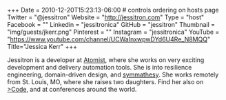 +++
Date = 2010-12-20T15:23:13-06:00 # controls ordering on hosts page
Twitter = "@jessitron"
Website = "http://jessitron.com"
Type = "host"
Facebook = ""
Linkedin = "jessitronica"
GitHub = "jessitron"
Thumbnail = "img/guests/jkerr.png"
Pinterest = ""
Instagram = "jessitronica"
YouTube = "https://www.youtube.com/channel/UCWaInxwpwDYd6U4Re_N8MQQ"
Title="Jessica Kerr"
+++

<!-- bio self -->

Jessitron is a developer at [Atomist](https://atomist.com), where she works on very exciting development and delivery automation tools.
She is into resilience engineering, domain-driven design, and [symmathesy](https://medium.com/@jessitron/symmathecist-n-c728957ce71f).
She works remotely from St. Louis, MO, where she raises two daughters. Find her also on [&gt;Code](https://greaterthancode.com), and at 
conferences around the world.
